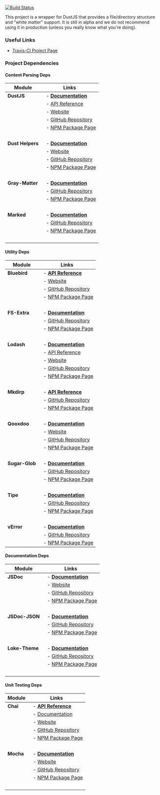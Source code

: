 [![Build Status](https://travis-ci.org/c2cs/grits.svg?branch=master)](https://travis-ci.org/c2cs/grits)

This project is a wrapper for DustJS that provides a file/directory structure and
"white matter" support.  It is still in alpha and we do not recommend using it
in production (unless you really know what you're doing).

### Useful Links

* [Travis-CI Project Page](https://travis-ci.org/c2cs/grits)

### Project Dependencies

#### Content Parsing Deps

Module            | Links 
----------------- | ------------
**DustJS**        | &nbsp; - [**Documentation**](http://www.dustjs.com/guides/getting-started/)
                  | &nbsp; - [API Reference](http://www.dustjs.com/docs/api/)
                  | &nbsp; - [Website](http://www.dustjs.com/)
                  | &nbsp; - [GitHub Repository](https://github.com/linkedin/dustjs)
                  | &nbsp; - [NPM Package Page](https://www.npmjs.com/package/dustjs-linkedin)
                  | &nbsp;
**Dust Helpers**  | &nbsp; - [**Documentation**](http://www.dustjs.com/guides/dust-helpers/)
                  | &nbsp; - [Website](http://www.dustjs.com/)
                  | &nbsp; - [GitHub Repository](https://github.com/linkedin/dustjs-helpers)
                  | &nbsp; - [NPM Package Page](https://www.npmjs.com/package/dustjs-helpers)
                  | &nbsp;
**Gray-Matter**   | &nbsp; - [**Documentation**](https://github.com/jonschlinkert/gray-matter/blob/master/README.md#usage)
                  | &nbsp; - [GitHub Repository](https://github.com/jonschlinkert/gray-matter)
                  | &nbsp; - [NPM Package Page](https://www.npmjs.com/package/gray-matter)
                  | &nbsp;
**Marked**        | &nbsp; - [**Documentation**](https://github.com/chjj/marked/blob/master/README.md#usage)
                  | &nbsp; - [GitHub Repository](https://github.com/chjj/marked)
                  | &nbsp; - [NPM Package Page](https://www.npmjs.com/package/marked)
                  | &nbsp;


#### Utility Deps

Module            | Links 
----------------- | ------------
**Bluebird**      | &nbsp; - [**API Reference**](http://bluebirdjs.com/docs/api-reference.html)
                  | &nbsp; - [Website](http://bluebirdjs.com/)
                  | &nbsp; - [GitHub Repository](https://github.com/petkaantonov/bluebird)
                  | &nbsp; - [NPM Package Page](https://www.npmjs.com/package/bluebird)
                  | &nbsp;
**FS-Extra**      | &nbsp; - [**Documentation**](https://github.com/jprichardson/node-fs-extra/blob/master/README.md#usage)
                  | &nbsp; - [GitHub Repository](https://github.com/jprichardson/node-fs-extra)
                  | &nbsp; - [NPM Package Page](https://www.npmjs.com/package/fs-extra)
                  | &nbsp;
**Lodash**        | &nbsp; - [**Documentation**](http://devdocs.io/lodash/)
                  | &nbsp; - [API Reference](https://lodash.com/docs)
                  | &nbsp; - [Website](https://lodash.com/)
                  | &nbsp; - [GitHub Repository](https://github.com/lodash/lodash)
                  | &nbsp; - [NPM Package Page](https://www.npmjs.com/package/lodash)
                  | &nbsp;
**Mkdirp**        | &nbsp; - [**API Reference**](https://github.com/substack/node-mkdirp#methods)
                  | &nbsp; - [GitHub Repository](https://github.com/substack/node-mkdirp)
                  | &nbsp; - [NPM Package Page](https://www.npmjs.com/package/mkdirp)
                  | &nbsp;
**Qooxdoo**       | &nbsp; - [**Documentation**](http://manual.qooxdoo.org/current/pages/server/overview.html#included-features)
                  | &nbsp; - [Website](http://qooxdoo.org/)
                  | &nbsp; - [GitHub Repository](https://github.com/qooxdoo/qooxdoo)
                  | &nbsp; - [NPM Package Page](https://www.npmjs.com/package/qooxdoo)
                  | &nbsp;
**Sugar-Glob**    | &nbsp; - [**Documentation**](https://github.com/will123195/sugar-glob#usage)
                  | &nbsp; - [GitHub Repository](https://github.com/will123195/sugar-glob)
                  | &nbsp; - [NPM Package Page](https://www.npmjs.com/package/sugar-glob)
                  | &nbsp;
**Tipe**          | &nbsp; - [**Documentation**](https://github.com/3meters/tipe#basic-use)
                  | &nbsp; - [GitHub Repository](https://github.com/3meters/tipe)
                  | &nbsp; - [NPM Package Page](https://www.npmjs.com/package/tipe)
                  | &nbsp;
**vError**        | &nbsp; - [**Documentation**](https://github.com/davepacheco/node-verror#verror-richer-javascript-errors)
                  | &nbsp; - [GitHub Repository](https://github.com/davepacheco/node-verror)
                  | &nbsp; - [NPM Package Page](https://www.npmjs.com/package/verror)

#### Documentation Deps

Module            | Links 
----------------- | ------------
**JSDoc**         | &nbsp; - [**Documentation**](http://usejsdoc.org/)
                  | &nbsp; - [Website](http://usejsdoc.org/)
                  | &nbsp; - [GitHub Repository](https://github.com/jsdoc3/jsdoc)
                  | &nbsp; - [NPM Package Page](https://www.npmjs.com/package/jsdoc)
                  | &nbsp;
**JSDoc-JSON**    | &nbsp; - [**Documentation**](https://github.com/tschaub/jsdoc-json#install)
                  | &nbsp; - [GitHub Repository](https://github.com/tschaub/jsdoc-json)
                  | &nbsp; - [NPM Package Page](https://www.npmjs.com/package/jsdoc-json)
                  | &nbsp;
**Loke-Theme**    | &nbsp; - [**Documentation**](https://github.com/LOKE/jsdoc-theme/blob/master/howto-jsdoc.md)
                  | &nbsp; - [GitHub Repository](https://github.com/LOKE/jsdoc-theme)
                  | &nbsp; - [NPM Package Page](https://www.npmjs.com/package/loke-jsdoc-theme)
                  | &nbsp;
                  

#### Unit Testing Deps

Module            | Links 
----------------- | ------------
**Chai**          | &nbsp; - [**API Reference**](http://chaijs.com/api/bdd/)
                  | &nbsp; - [Documentation](http://chaijs.com/guide/styles/#expect)
                  | &nbsp; - [Website](http://chaijs.com/)
                  | &nbsp; - [GitHub Repository](https://github.com/chaijs/chai)
                  | &nbsp; - [NPM Package Page](https://www.npmjs.com/package/chai)
                  | &nbsp;
**Mocha**         | &nbsp; - [**Documentation**](http://mochajs.org/#getting-started)
                  | &nbsp; - [Website](https://mochajs.org/)
                  | &nbsp; - [GitHub Repository](https://github.com/mochajs/mocha)
                  | &nbsp; - [NPM Package Page](https://www.npmjs.com/package/mocha)
                  | &nbsp;
